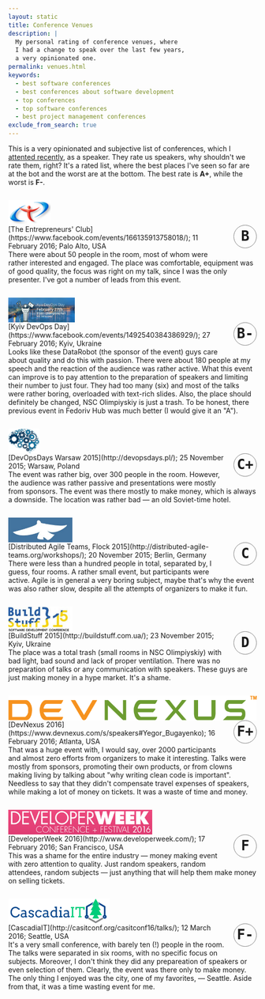 ```yaml
---
layout: static
title: Conference Venues
description: |
  My personal rating of conference venues, where
  I had a change to speak over the last few years,
  a very opinionated one.
permalink: venues.html
keywords:
  - best software conferences
  - best conferences about software development
  - top conferences
  - top software conferences
  - best project management conferences
exclude_from_search: true
---
```


This is a very opinionated and subjective list of conferences,
which I [attented recently](/talks.html), as a speaker. They rate us speakers,
why shouldn't we rate them, right? It's a rated list, where the best places
I've seen so far are at the bot and the worst are at the bottom. The best
rate is <span class="green">**A+**</span>, while the worst is
<span class="red">**F-**</span>.

<style>
.venue-logo {
  display: block;
  height: 50px;
  margin-top: 2em;
  max-width: 100%;
}
.venue-rate {
  float: right;
  font-size: 2em;
  font-family: monospace;
  font-weight: bold;
  margin-left: .5em;
  margin-bottom: .5em;
  border-radius: 50%;
  border: 1px solid gray;
  text-align: center;
  vertical-align: middle;
  line-height: 1.6em;
  width: 1.6em;
  height: 1.6em;
}
</style>

<img src="/images/2016/tecclub-2016.png" class="venue-logo" alt="TECClub 2016"/>
<aside class="venue-rate green">B</aside>
[The Entrepreneurs' Club](https://www.facebook.com/events/166135913758018/); 11 February 2016; Palo Alto, USA<br/>
There were about 50 people in the room, most of whom were rather
interested and engaged. The place was comfortable, equipment was of
good quality, the focus was right on my talk, since I was the only presenter.
I've got a number of leads from this event.

<img src="/images/2016/kyiv-devops-day.png" class="venue-logo" alt="Kyiv DevOps Day"/>
<aside class="venue-rate green">B-</aside>
[Kyiv DevOps Day](https://www.facebook.com/events/1492540384386929/); 27 February 2016; Kyiv, Ukraine<br/>
Looks like these DataRobot (the sponsor of the event) guys
care about quality and do this with passion. There were about 180 people at
my speech and the reaction of the audience was rather active. What this event can improve
is to pay attention to the preparation of speakers and limiting their number
to just four. They had too many (six) and most of the talks were rather boring, overloaded
with text-rich slides. Also, the place should definitely be changed, NSC Olimpiyskiy
is just a trash. To be honest, there previous event in Fedoriv Hub was much better
(I would give it an "A").

<img src="/images/2015/devopsdays-2015-logo.png" class="venue-logo" alt="DevOpsDays Warsaw 2015"/>
<aside class="venue-rate green">C+</aside>
[DevOpsDays Warsaw 2015](http://devopsdays.pl/); 25 November 2015; Warsaw, Poland<br/>
The event was rather big, over 300 people in the room. However, the audience
was rather passive and presentations were mostly from sponsors. The event was there
mostly to make money, which is always a downside. The location was rather
bad &mdash; an old Soviet-time hotel.

<img src="/images/2015/datflock-2015-logo.png" class="venue-logo" alt="DATFlock 2015"/>
<aside class="venue-rate orange">C</aside>
[Distributed Agile Teams, Flock 2015](http://distributed-agile-teams.org/workshops/); 20 November 2015; Berlin, Germany<br/>
There were less than a hundred people in total, separated by, I guess, four rooms.
A rather small event, but participants were active. Agile is in general
a very boring subject, maybe that's why the event was also rather slow, despite
all the attempts of organizers to make it fun.

<img src="/images/2015/buildstuff-2015-logo.png" class="venue-logo" alt="BuildStuff 2015"/>
<aside class="venue-rate orange">D</aside>
[BuildStuff 2015](http://buildstuff.com.ua/); 23 November 2015; Kyiv, Ukraine<br/>
The place was a total trash (small rooms in NSC Olimpiyskiy) with bad light,
bad sound and lack of proper ventilation. There was no preparation of talks
or any communication with speakers. These guys are just making money
in a hype market. It's a shame.

<img src="/images/2016/devnexus-2016-logo.png" class="venue-logo" alt="DevNexus 2015"/>
<aside class="venue-rate red">F+</aside>
[DevNexus 2016](https://www.devnexus.com/s/speakers#Yegor_Bugayenko); 16 February 2016; Atlanta, USA<br/>
That was a huge event with, I would say, over 2000 participants and almost
zero efforts from organizers to make it interesting. Talks were mostly
from sponsors, promoting their own products, or from clowns making
living by talking about "why writing clean code is important".
Needless to say that they didn't
compensate travel expenses of speakers, while making a lot of money
on tickets. It was a waste of time and money.

<img src="/images/2015/developerweek-2015-logo.png" class="venue-logo" alt="DeveloperWeek 2015"/>
<aside class="venue-rate red">F</aside>
[DeveloperWeek 2016](http://www.developerweek.com/); 17 February 2016; San Francisco, USA<br/>
This was a shame for the entire industry &mdash; money making event with
zero attention to quality. Just random speakers, random attendees, random
subjects &mdash; just anything that will help them make money on selling
tickets.

<img src="/images/2016/cascadiait-2016.png" class="venue-logo" alt="CascadiaIT 2016"/>
<aside class="venue-rate red">F-</aside>
[CascadiaIT](http://casitconf.org/casitconf16/talks/); 12 March 2016; Seattle, USA<br/>
It's a very small conference, with barely ten (!) people in the room. The
talks were separated in six rooms, with no specific focus on subjects. Moreover,
I don't think they did any prepareation of speakers or even selection of them.
Clearly, the event was there only to make money. The only thing I enjoyed
was the city, one of my favorites, &mdash; Seattle. Aside from that, it was
a time wasting event for me.

